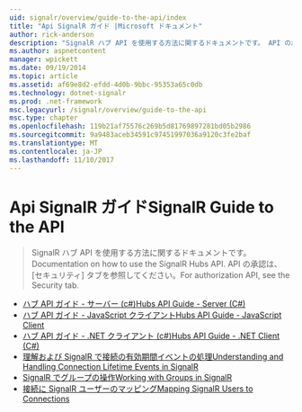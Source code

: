 ```yaml
---
uid: signalr/overview/guide-to-the-api/index
title: "Api SignalR ガイド |Microsoft ドキュメント"
author: rick-anderson
description: "SignalR ハブ API を使用する方法に関するドキュメントです。 API の承認は、[セキュリティ] タブを参照してください。"
ms.author: aspnetcontent
manager: wpickett
ms.date: 09/19/2014
ms.topic: article
ms.assetid: af69e8d2-efdd-4d0b-9bbc-95353a65c0db
ms.technology: dotnet-signalr
ms.prod: .net-framework
msc.legacyurl: /signalr/overview/guide-to-the-api
msc.type: chapter
ms.openlocfilehash: 119b21af75576c269b5d81769897281bd05b2986
ms.sourcegitcommit: 9a9483aceb34591c97451997036a9120c3fe2baf
ms.translationtype: MT
ms.contentlocale: ja-JP
ms.lasthandoff: 11/10/2017
---
```

<a name="signalr-guide-to-the-api"></a><span data-ttu-id="7292a-104">Api SignalR ガイド</span><span class="sxs-lookup"><span data-stu-id="7292a-104">SignalR Guide to the API</span></span>
====================
> <span data-ttu-id="7292a-105">SignalR ハブ API を使用する方法に関するドキュメントです。</span><span class="sxs-lookup"><span data-stu-id="7292a-105">Documentation on how to use the SignalR Hubs API.</span></span> <span data-ttu-id="7292a-106">API の承認は、[セキュリティ] タブを参照してください。</span><span class="sxs-lookup"><span data-stu-id="7292a-106">For authorization API, see the Security tab.</span></span>


- [<span data-ttu-id="7292a-107">ハブ API ガイド - サーバー (c#)</span><span class="sxs-lookup"><span data-stu-id="7292a-107">Hubs API Guide - Server (C#)</span></span>](hubs-api-guide-server.md)
- [<span data-ttu-id="7292a-108">ハブ API ガイド - JavaScript クライアント</span><span class="sxs-lookup"><span data-stu-id="7292a-108">Hubs API Guide - JavaScript Client</span></span>](hubs-api-guide-javascript-client.md)
- [<span data-ttu-id="7292a-109">ハブ API ガイド - .NET クライアント (c#)</span><span class="sxs-lookup"><span data-stu-id="7292a-109">Hubs API Guide - .NET Client (C#)</span></span>](hubs-api-guide-net-client.md)
- [<span data-ttu-id="7292a-110">理解および SignalR で接続の有効期間イベントの処理</span><span class="sxs-lookup"><span data-stu-id="7292a-110">Understanding and Handling Connection Lifetime Events in SignalR</span></span>](handling-connection-lifetime-events.md)
- [<span data-ttu-id="7292a-111">SignalR でグループの操作</span><span class="sxs-lookup"><span data-stu-id="7292a-111">Working with Groups in SignalR</span></span>](working-with-groups.md)
- [<span data-ttu-id="7292a-112">接続に SignalR ユーザーのマッピング</span><span class="sxs-lookup"><span data-stu-id="7292a-112">Mapping SignalR Users to Connections</span></span>](mapping-users-to-connections.md)
